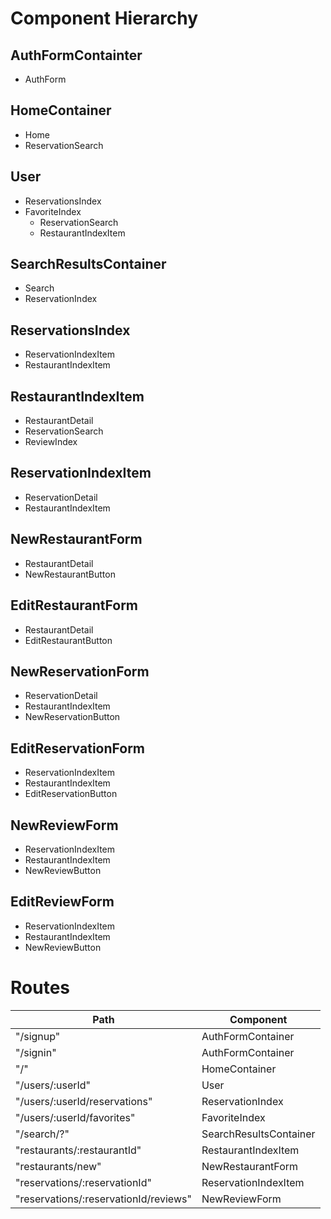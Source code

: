 # Component Hierarchy

## AuthFormContainter
  - AuthForm

## HomeContainer
  - Home
  - ReservationSearch

## User
  - ReservationsIndex
  - FavoriteIndex
      - ReservationSearch
      - RestaurantIndexItem

## SearchResultsContainer
  - Search
  - ReservationIndex

## ReservationsIndex
  - ReservationIndexItem
  - RestaurantIndexItem

## RestaurantIndexItem
  - RestaurantDetail
  - ReservationSearch
  - ReviewIndex

## ReservationIndexItem
  - ReservationDetail
  - RestaurantIndexItem

## NewRestaurantForm
  - RestaurantDetail
  - NewRestaurantButton

## EditRestaurantForm
  - RestaurantDetail
  - EditRestaurantButton

## NewReservationForm
  - ReservationDetail
  - RestaurantIndexItem
  - NewReservationButton

## EditReservationForm
  - ReservationIndexItem
  - RestaurantIndexItem
  - EditReservationButton

## NewReviewForm
  - ReservationIndexItem
  - RestaurantIndexItem
  - NewReviewButton

## EditReviewForm
  - ReservationIndexItem
  - RestaurantIndexItem
  - NewReviewButton


# Routes

|    Path             |   Component          |
| -------------       | -------------        |
| "/signup"           | AuthFormContainer       |
| "/signin"            | AuthFormContainer     |
| "/"                  | HomeContainer         |
| "/users/:userId"    | User              |
| "/users/:userId/reservations"   | ReservationIndex              |
| "/users/:userId/favorites"    | FavoriteIndex               |
| "/search/?"         | SearchResultsContainer               |
| "restaurants/:restaurantId"   | RestaurantIndexItem   |
| "restaurants/new"   | NewRestaurantForm   |
| "reservations/:reservationId"   | ReservationIndexItem               |
| "reservations/:reservationId/reviews"   | NewReviewForm
